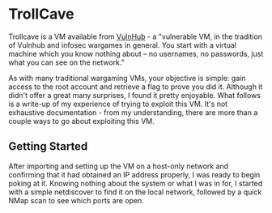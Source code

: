 # TrollCave

Trollcave is a VM available from [VulnHub](https://www.vulnhub.com/entry/trollcave-12,230/) - a  "vulnerable VM, in the tradition of Vulnhub and infosec wargames in general. You start with a virtual machine which you know nothing about – no usernames, no passwords, just what you can see on the network."

As with many traditional wargaming VMs, your objective is simple: gain access to the root account and retrieve a flag to prove you did it. Although it didn't offer a great many surprises, I found it pretty enjoyable. What follows is a write-up of my experience of trying to exploit this VM. It's not exhaustive documentation - from my understanding, there are more than a couple ways to go about exploiting this VM.

## Getting Started

After importing and setting up the VM on a host-only network and confirming that it had obtained an IP address properly, I was ready to begin poking at it. Knowing nothing about the system or what I was in for, I started with a simple netdiscover to find it on the local network, followed by a quick NMap scan to see which ports are open.

